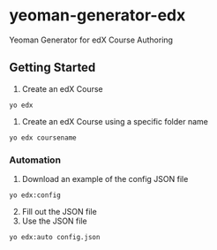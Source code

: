 # yeoman-generator-edx
Yeoman Generator for edX Course Authoring

## Getting Started

1. Create an edX Course
```shell
yo edx
```
1. Create an edX Course using a specific folder name
```shell
yo edx coursename
```

### Automation

1. Download an example of the config JSON file
```shell
yo edx:config
```
2. Fill out the JSON file
3. Use the JSON file
```shell
yo edx:auto config.json
```

